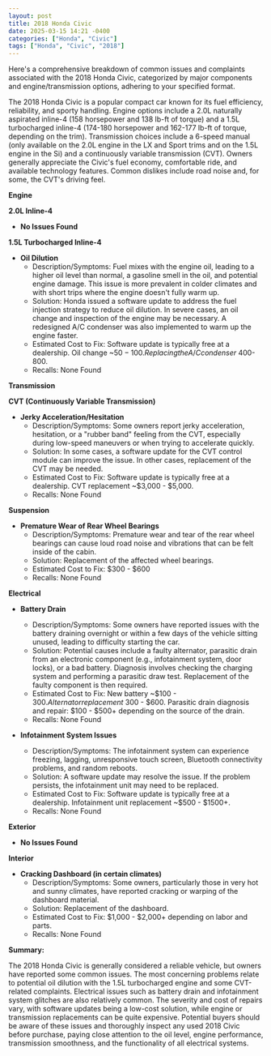 ```yaml
---
layout: post
title: 2018 Honda Civic
date: 2025-03-15 14:21 -0400
categories: ["Honda", "Civic"]
tags: ["Honda", "Civic", "2018"]
---
```

Here's a comprehensive breakdown of common issues and complaints associated with the 2018 Honda Civic, categorized by major components and engine/transmission options, adhering to your specified format.

The 2018 Honda Civic is a popular compact car known for its fuel efficiency, reliability, and sporty handling. Engine options include a 2.0L naturally aspirated inline-4 (158 horsepower and 138 lb-ft of torque) and a 1.5L turbocharged inline-4 (174-180 horsepower and 162-177 lb-ft of torque, depending on the trim). Transmission choices include a 6-speed manual (only available on the 2.0L engine in the LX and Sport trims and on the 1.5L engine in the Si) and a continuously variable transmission (CVT). Owners generally appreciate the Civic's fuel economy, comfortable ride, and available technology features. Common dislikes include road noise and, for some, the CVT's driving feel.

**Engine**

**2.0L Inline-4**

*   **No Issues Found**

**1.5L Turbocharged Inline-4**

*   **Oil Dilution**
    *   Description/Symptoms: Fuel mixes with the engine oil, leading to a higher oil level than normal, a gasoline smell in the oil, and potential engine damage. This issue is more prevalent in colder climates and with short trips where the engine doesn't fully warm up.
    *   Solution: Honda issued a software update to address the fuel injection strategy to reduce oil dilution. In severe cases, an oil change and inspection of the engine may be necessary. A redesigned A/C condenser was also implemented to warm up the engine faster.
    *   Estimated Cost to Fix: Software update is typically free at a dealership. Oil change ~$50-100. Replacing the A/C condenser ~$400-800.
    *   Recalls: None Found

**Transmission**

**CVT (Continuously Variable Transmission)**

*   **Jerky Acceleration/Hesitation**
    *   Description/Symptoms: Some owners report jerky acceleration, hesitation, or a "rubber band" feeling from the CVT, especially during low-speed maneuvers or when trying to accelerate quickly.
    *   Solution: In some cases, a software update for the CVT control module can improve the issue. In other cases, replacement of the CVT may be needed.
    *   Estimated Cost to Fix: Software update is typically free at a dealership. CVT replacement ~$3,000 - $5,000.
    *   Recalls: None Found

**Suspension**

*   **Premature Wear of Rear Wheel Bearings**
    * Description/Symptoms: Premature wear and tear of the rear wheel bearings can cause loud road noise and vibrations that can be felt inside of the cabin.
    * Solution: Replacement of the affected wheel bearings.
    * Estimated Cost to Fix: $300 - $600
    * Recalls: None Found

**Electrical**

*   **Battery Drain**
    *   Description/Symptoms: Some owners have reported issues with the battery draining overnight or within a few days of the vehicle sitting unused, leading to difficulty starting the car.
    *   Solution: Potential causes include a faulty alternator, parasitic drain from an electronic component (e.g., infotainment system, door locks), or a bad battery. Diagnosis involves checking the charging system and performing a parasitic draw test. Replacement of the faulty component is then required.
    *   Estimated Cost to Fix: New battery ~$100 - $300. Alternator replacement ~$300 - $600. Parasitic drain diagnosis and repair: $100 - $500+ depending on the source of the drain.
    *   Recalls: None Found

*   **Infotainment System Issues**
    *   Description/Symptoms: The infotainment system can experience freezing, lagging, unresponsive touch screen, Bluetooth connectivity problems, and random reboots.
    *   Solution: A software update may resolve the issue. If the problem persists, the infotainment unit may need to be replaced.
    *   Estimated Cost to Fix: Software update is typically free at a dealership. Infotainment unit replacement ~$500 - $1500+.
    *   Recalls: None Found

**Exterior**

*   **No Issues Found**

**Interior**

*   **Cracking Dashboard (in certain climates)**
    *   Description/Symptoms: Some owners, particularly those in very hot and sunny climates, have reported cracking or warping of the dashboard material.
    *   Solution: Replacement of the dashboard.
    *   Estimated Cost to Fix: $1,000 - $2,000+ depending on labor and parts.
    *   Recalls: None Found

**Summary:**

The 2018 Honda Civic is generally considered a reliable vehicle, but owners have reported some common issues. The most concerning problems relate to potential oil dilution with the 1.5L turbocharged engine and some CVT-related complaints. Electrical issues such as battery drain and infotainment system glitches are also relatively common. The severity and cost of repairs vary, with software updates being a low-cost solution, while engine or transmission replacements can be quite expensive. Potential buyers should be aware of these issues and thoroughly inspect any used 2018 Civic before purchase, paying close attention to the oil level, engine performance, transmission smoothness, and the functionality of all electrical systems.


